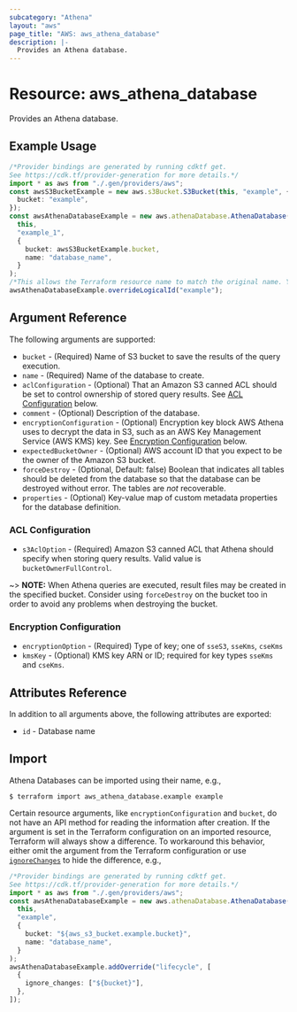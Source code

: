 ```yaml
---
subcategory: "Athena"
layout: "aws"
page_title: "AWS: aws_athena_database"
description: |-
  Provides an Athena database.
---
```


# Resource: aws\_athena\_database

Provides an Athena database.

## Example Usage

```typescript
/*Provider bindings are generated by running cdktf get.
See https://cdk.tf/provider-generation for more details.*/
import * as aws from "./.gen/providers/aws";
const awsS3BucketExample = new aws.s3Bucket.S3Bucket(this, "example", {
  bucket: "example",
});
const awsAthenaDatabaseExample = new aws.athenaDatabase.AthenaDatabase(
  this,
  "example_1",
  {
    bucket: awsS3BucketExample.bucket,
    name: "database_name",
  }
);
/*This allows the Terraform resource name to match the original name. You can remove the call if you don't need them to match.*/
awsAthenaDatabaseExample.overrideLogicalId("example");

```

## Argument Reference

The following arguments are supported:

* `bucket` - (Required) Name of S3 bucket to save the results of the query execution.
* `name` - (Required) Name of the database to create.
* `aclConfiguration` - (Optional) That an Amazon S3 canned ACL should be set to control ownership of stored query results. See [ACL Configuration](#acl-configuration) below.
* `comment` - (Optional) Description of the database.
* `encryptionConfiguration` - (Optional) Encryption key block AWS Athena uses to decrypt the data in S3, such as an AWS Key Management Service (AWS KMS) key. See [Encryption Configuration](#encryption-configuration) below.
* `expectedBucketOwner` - (Optional) AWS account ID that you expect to be the owner of the Amazon S3 bucket.
* `forceDestroy` - (Optional, Default: false) Boolean that indicates all tables should be deleted from the database so that the database can be destroyed without error. The tables are *not* recoverable.
* `properties` - (Optional) Key-value map of custom metadata properties for the database definition.

### ACL Configuration

* `s3AclOption` - (Required) Amazon S3 canned ACL that Athena should specify when storing query results. Valid value is `bucketOwnerFullControl`.

\~> **NOTE:** When Athena queries are executed, result files may be created in the specified bucket. Consider using `forceDestroy` on the bucket too in order to avoid any problems when destroying the bucket.

### Encryption Configuration

* `encryptionOption` - (Required) Type of key; one of `sseS3`, `sseKms`, `cseKms`
* `kmsKey` - (Optional) KMS key ARN or ID; required for key types `sseKms` and `cseKms`.

## Attributes Reference

In addition to all arguments above, the following attributes are exported:

* `id` - Database name

## Import

Athena Databases can be imported using their name, e.g.,

```console
$ terraform import aws_athena_database.example example
```

Certain resource arguments, like `encryptionConfiguration` and `bucket`, do not have an API method for reading the information after creation. If the argument is set in the Terraform configuration on an imported resource, Terraform will always show a difference. To workaround this behavior, either omit the argument from the Terraform configuration or use [`ignoreChanges`](https://www.terraform.io/docs/configuration/meta-arguments/lifecycle.html#ignore_changes) to hide the difference, e.g.,

```typescript
/*Provider bindings are generated by running cdktf get.
See https://cdk.tf/provider-generation for more details.*/
import * as aws from "./.gen/providers/aws";
const awsAthenaDatabaseExample = new aws.athenaDatabase.AthenaDatabase(
  this,
  "example",
  {
    bucket: "${aws_s3_bucket.example.bucket}",
    name: "database_name",
  }
);
awsAthenaDatabaseExample.addOverride("lifecycle", [
  {
    ignore_changes: ["${bucket}"],
  },
]);

```

